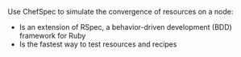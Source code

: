 Use ChefSpec to simulate the convergence of resources on a node:

- Is an extension of RSpec, a behavior-driven development (BDD)
    framework for Ruby
- Is the fastest way to test resources and recipes
